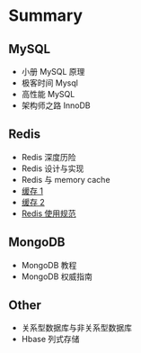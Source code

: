 # Summary
## MySQL
- 小册 MySQL 原理
- 极客时间 Mysql
- 高性能 MySQL
- 架构师之路 InnoDB

## Redis
- Redis 深度历险
- Redis 设计与实现
- Redis 与 memory cache
- [缓存 1](https://mp.weixin.qq.com/s?__biz=MzI4MTY5NTk4Ng==&mid=2247489279&amp;idx=1&amp;sn=dd6bbe2a7c839e10d0a35d84e7f21e11&source=41#wechat_redirect)
- [缓存 2](https://mp.weixin.qq.com/s?__biz=MzI4MTY5NTk4Ng==&mid=2247489165&amp;idx=1&amp;sn=1d134c75d2fbcc4967fd0c10eb1cf8a9&source=41#wechat_redirect)
- [Redis 使用规范](https://www.cnblogs.com/-wenli/p/10941249.html)

## MongoDB
- MongoDB 教程
- MongoDB 权威指南

## Other
- 关系型数据库与非关系型数据库
- Hbase 列式存储
